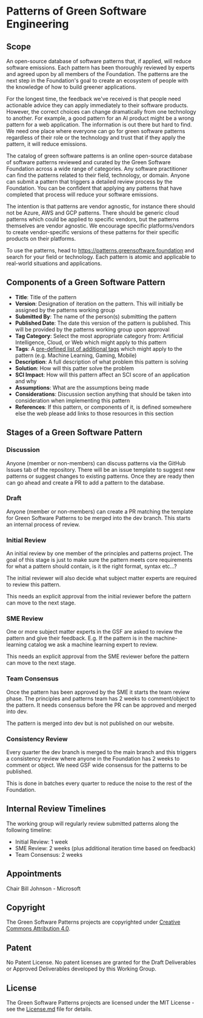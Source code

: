 # Patterns of Green Software Engineering

## Scope
An open-source database of software patterns that, if applied, will reduce software emissions. Each pattern has been thoroughly reviewed by experts and agreed upon by all members of the Foundation. The patterns are the next step in the Foundation's goal to create an ecosystem of people with the knowledge of how to build greener applications. 

For the longest time, the feedback we've received is that people need actionable advice they can apply immediately to their software products. However, the correct choices can change dramatically from one technology to another. For example, a good pattern for an AI product might be a wrong pattern for a web application. The information is out there but hard to find. We need one place where everyone can go for green software patterns regardless of their role or the technology and trust that if they apply the pattern, it will reduce emissions.

The catalog of green software patterns is an online open-source database of software patterns reviewed and curated by the Green Software Foundation across a wide range of categories. Any software practitioner can find the patterns related to their field, technology, or domain. Anyone can submit a pattern that triggers a detailed review process by the Foundation. You can be confident that applying any patterns that have completed that process will reduce your software emissions.

The intention is that patterns are vendor agnostic, for instance there should not be Azure, AWS and GCP patterns. There should be generic cloud patterns which could be applied to specific vendors, but the patterns themselves are vendor agnostic. We encourage specific platforms/vendors to create vendor-specific versions of these patterns for their specific products on their platforms.

To use the patterns, head to https://patterns.greensoftware.foundation and search for your field or technology. Each pattern is atomic and applicable to real-world situations and applications.

## Components of a Green Software Pattern
* **Title**: Title of the pattern
* **Version**: Designation of iteration on the pattern. This will initially be assigned by the patterns working group
* **Submitted By**: The name of the person(s) submitting the pattern
* **Published Date**: The date this version of the pattern is published. This will be provided by the patterns working group upon approval
* **Tag Category**: Select the most appropriate category from: Artificial Intelligence, Cloud, or Web which might apply to this pattern
* **Tags**: A [pre-defined list of additional tags](/docs/tags.md) which might apply to the pattern (e.g. Machine Learning, Gaming, Mobile)
* **Description**: A full description of what problem this pattern is solving
* **Solution**: How will this patter solve the problem
* **SCI Impact**: How will this pattern affect an SCI score of an application and why
* **Assumptions**: What are the assumptions being made
* **Considerations**: Discussion section anything that should be taken into consideration when implementing this pattern 
* **References**: If this pattern, or components of it, is defined somewhere else the web please add links to those resources in this section

## Stages of a Green Software Pattern

### Discussion
Anyone (member or non-members) can discuss patterns via the GitHub Issues tab of the repository. There will be an issue template to suggest new patterns or suggest changes to existing patterns. Once they are ready then can go ahead and create a PR to add a pattern to the database.

### Draft
Anyone (member or non-members) can create a PR matching the template for Green Software Patterns to be merged into the dev branch. This starts an internal process of review.

### Initial Review
An initial review by one member of the principles and patterns project. The goal of this stage is just to make sure the pattern meets core requirements for what a pattern should contain, is it the right format, syntax etc…? 

The initial reviewer will also decide what subject matter experts are required to review this pattern.

This needs an explicit approval from the initial reviewer before the pattern can move to the next stage.

### SME Review
One or more subject matter experts in the GSF are asked to review the pattern and give their feedback. E.g. If the pattern is in the machine-learning catalog we ask a machine learning expert to review.

This needs an explicit approval from the SME reviewer before the pattern can move to the next stage.


### Team Consensus
Once the pattern has been approved by the SME it starts the team review phase. The principles and patterns team has 2 weeks to comment/object to the pattern. It needs consensus before the PR can be approved and merged into dev.

The pattern is merged into dev but is not published on our website.


### Consistency Review
Every quarter the dev branch is merged to the main branch and this triggers a consistency review where anyone in the Foundation has 2 weeks to comment or object. We need GSF wide consensus for the patterns to be published.

This is done in batches every quarter to reduce the noise to the rest of the Foundation.

## Internal Review Timelines
The working group will regularly review submitted patterns along the following timeline:

* Initial Review: 1 week
* SME Review: 2 weeks (plus additional iteration time based on feedback)
* Team Consensus: 2 weeks

## Appointments
Chair Bill Johnson - Microsoft

## Copyright
The Green Software Patterns projects are copyrighted under [Creative Commons Attribution 4.0](https://creativecommons.org/licenses/by/4.0/).

## Patent
No Patent License. No patent licenses are granted for the Draft Deliverables or Approved Deliverables developed by this Working Group.

## License
The Green Software Patterns projects are licensed under the MIT License - see the [License.md](license.md) file for details.
